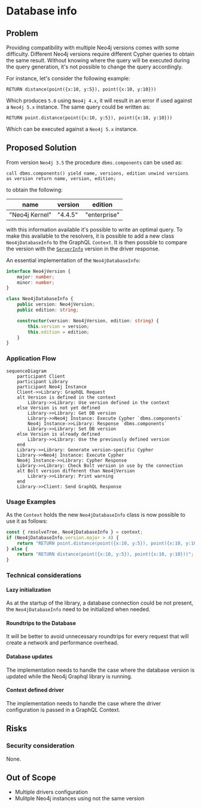 # Database info

## Problem

Providing compatibility with multiple Neo4j versions comes with some difficulty.
Different Neo4j versions require different Cypher queries to obtain the same result. Without knowing where the query will be executed during the query generation, it's not possible to change the query accordingly.

For instance, let's consider the following example:

```cypher
RETURN distance(point({x:10, y:5}), point({x:10, y:10}))
```

Which produces `5.0` using `Neo4j 4.x`, it will result in an error if used against a `Neo4j 5.x` instance.
The same query could be written as:

```cypher
RETURN point.distance(point({x:10, y:5}), point({x:10, y:10}))
```

Which can be executed against a `Neo4j 5.x` instance.

## Proposed Solution

From version `Neo4j 3.5` the procedure `dbms.components` can be used as:

```cypher
call dbms.components() yield name, versions, edition unwind versions as version return name, version, edition;
```

to obtain the following:

| name           | version | edition      |
| -------------- | ------- | ------------ |
| "Neo4j Kernel" | "4.4.5" | "enterprise" |

with this information available it's possible to write an optimal query.
To make this available to the resolvers, it is possible to add a new class `Neo4jDatabaseInfo` to the GraphQL `Context`. It is then possible to compare the version with the [`ServerInfo`](https://neo4j.com/docs/api/javascript-driver/current/class/lib6/result-summary.js~ServerInfo.html) version in the driver response.

An essential implementation of the `Neo4jDatabaseInfo`:

```typescript
interface Neo4jVersion {
    major: number;
    minor: number;
}

class Neo4jDatabaseInfo {
    public version: Neo4jVersion;
    public edition: string;

    constructor(version: Neo4jVersion, edition: string) {
        this.version = version;
        this.edition = edition;
    }
}
```

### Application Flow

```mermaid
sequenceDiagram
    participant Client
    participant Library
    participant Neo4j Instance
    Client->>Library: GraphQL Request
    alt Version is defined in the context
        Library->>Library: Use version defined in the context
    else Version is not yet defined
        Library->>Library: Get DB version
        Library->>Neo4j Instance: Execute Cypher `dbms.components`
        Neo4j Instance->>Library: Response `dbms.components`
        Library->>Library: Set DB version
    else Version is already defined
        Library->>Library: Use the previously defined version
    end
    Library->>Library: Generate version-specific Cypher 
    Library->>Neo4j Instance: Execute Cypher
    Neo4j Instance->>Library: Cypher Response
    Library->>Library: Check Bolt version in use by the connection
    alt Bolt version different than Neo4jVersion
        Library->>Library: Print warning
    end
    Library->>Client: Send GraphQL Response
```

### Usage Examples

As the `Context` holds the new `Neo4jDatabaseInfo` class is now possible to use it as follows:

```javascript
const { resolveTree, Neo4jDatabaseInfo } = context;
if (Neo4jDatabaseInfo.version.major > 4) {
    return "RETURN point.distance(point({x:10, y:5}), point({x:10, y:10}))";
} else {
    return "RETURN distance(point({x:10, y:5}), point({x:10, y:10}))";
}
```

### Technical considerations

#### Lazy initialization

As at the startup of the library, a database connection could be not present, the `Neo4jDatabaseInfo` need to be initialized when needed.

#### Roundtrips to the Database

It will be better to avoid unnecessary roundtrips for every request that will create a network and performance overhead.

#### Database updates

The implementation needs to handle the case where the database version is updated while the Neo4j Graphql library is running.

#### Context defined driver

The implementation needs to handle the case where the driver configuration is passed in a GraphQL Context.

## Risks

### Security consideration

None.

## Out of Scope

-   Multiple drivers configuration
-   Mulitple Neo4j instances using not the same version
